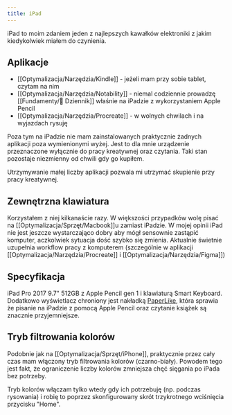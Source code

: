 ```yaml
---
title: iPad
--- 
```

iPad to moim zdaniem jeden z najlepszych kawałków elektroniki z jakim kiedykolwiek miałem do czynienia. 

## Aplikacje
- [[Optymalizacja/Narzędzia/Kindle]] - jeżeli mam przy sobie tablet, czytam na nim
- [[Optymalizacja/Narzędzia/Notability]] - niemal codziennie prowadzę [[Fundamenty/📓 Dziennik]] właśnie na iPadzie z wykorzystaniem Apple Pencil
- [[Optymalizacja/Narzędzia/Procreate]] - w wolnych chwilach i na wyjazdach rysuję

Poza tym na iPadzie nie mam zainstalowanych praktycznie żadnych aplikacji poza wymienionymi wyżej. Jest to dla mnie urządzenie przeznaczone wyłącznie do pracy kreatywnej oraz czytania. Taki stan pozostaje niezmienny od chwili gdy go kupiłem.

Utrzymywanie małej liczby aplikacji pozwala mi utrzymać skupienie przy pracy kreatywnej. 

## Zewnętrzna klawiatura
Korzystałem z niej kilkanaście razy. W większości przypadków wolę pisać na [[Optymalizacja/Sprzęt/Macbook]]u zamiast iPadzie. W mojej opinii iPad nie jest jeszcze wystarczająco dobry aby mógł sensownie zastąpić komputer, aczkolwiek sytuacja dość szybko się zmienia. Aktualnie świetnie uzupełnia workflow pracy z komputerem (szczególnie w aplikacji [[Optymalizacja/Narzędzia/Procreate]] i [[Optymalizacja/Narzędzia/Figma]]) 

## Specyfikacja
iPad Pro 2017 9.7" 512GB z Apple Pencil gen 1 i klawiaturą Smart Keyboard. Dodatkowo wyświetlacz chroniony jest nakładką [PaperLike](https://paperlike.com/), która sprawia że pisanie na iPadzie z pomocą Apple Pencil oraz czytanie książek są znacznie przyjemniejsze. 

## Tryb filtrowania kolorów
Podobnie jak na [[Optymalizacja/Sprzęt/iPhone]], praktycznie przez cały czas mam włączony tryb filtrowania kolorów (czarno-biały). Powodem tego jest fakt, że ograniczenie liczby kolorów zmniejsza chęć sięgania po iPada bez potrzeby.

Tryb kolorów włączam tylko wtedy gdy ich potrzebuję (np. podczas rysowania) i robię to poprzez skonfigurowany skrót trzykrotnego wciśnięcia przycisku "Home".